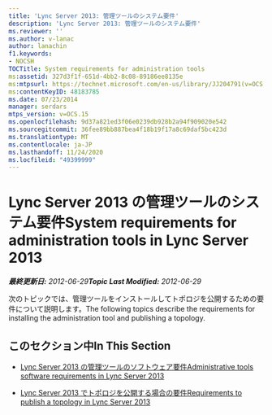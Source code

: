 ```yaml
---
title: 'Lync Server 2013: 管理ツールのシステム要件'
description: 'Lync Server 2013: 管理ツールのシステム要件'
ms.reviewer: ''
ms.author: v-lanac
author: lanachin
f1.keywords:
- NOCSH
TOCTitle: System requirements for administration tools
ms:assetid: 327d3f1f-651d-4bb2-8c08-89186ee8135e
ms:mtpsurl: https://technet.microsoft.com/en-us/library/JJ204791(v=OCS.15)
ms:contentKeyID: 48183785
ms.date: 07/23/2014
manager: serdars
mtps_version: v=OCS.15
ms.openlocfilehash: 9d37a821ed3f06e0239db928b2a94f909020e542
ms.sourcegitcommit: 36fee89bb887bea4f18b19f17a8c69daf5bc423d
ms.translationtype: MT
ms.contentlocale: ja-JP
ms.lasthandoff: 11/24/2020
ms.locfileid: "49399999"
---
```

# <a name="system-requirements-for-administration-tools-in-lync-server-2013"></a><span data-ttu-id="e0757-103">Lync Server 2013 の管理ツールのシステム要件</span><span class="sxs-lookup"><span data-stu-id="e0757-103">System requirements for administration tools in Lync Server 2013</span></span>

<div data-xmlns="http://www.w3.org/1999/xhtml">

<div class="topic" data-xmlns="http://www.w3.org/1999/xhtml" data-msxsl="urn:schemas-microsoft-com:xslt" data-cs="https://msdn.microsoft.com/">

<div data-asp="https://msdn2.microsoft.com/asp">



</div>

<div id="mainSection">

<div id="mainBody"><span data-ttu-id="e0757-104">

<span> </span></span><span class="sxs-lookup"><span data-stu-id="e0757-104">

<span> </span></span></span>

<span data-ttu-id="e0757-105">_**最終更新日:** 2012-06-29_</span><span class="sxs-lookup"><span data-stu-id="e0757-105">_**Topic Last Modified:** 2012-06-29_</span></span>

<span data-ttu-id="e0757-106">次のトピックでは、管理ツールをインストールしてトポロジを公開するための要件について説明します。</span><span class="sxs-lookup"><span data-stu-id="e0757-106">The following topics describe the requirements for installing the administration tool and publishing a topology.</span></span>

<div>

## <a name="in-this-section"></a><span data-ttu-id="e0757-107">このセクション中</span><span class="sxs-lookup"><span data-stu-id="e0757-107">In This Section</span></span>

  - [<span data-ttu-id="e0757-108">Lync Server 2013 の管理ツールのソフトウェア要件</span><span class="sxs-lookup"><span data-stu-id="e0757-108">Administrative tools software requirements in Lync Server 2013</span></span>](lync-server-2013-administrative-tools-software-requirements.md)

  - [<span data-ttu-id="e0757-109">Lync Server 2013 でトポロジを公開する場合の要件</span><span class="sxs-lookup"><span data-stu-id="e0757-109">Requirements to publish a topology in Lync Server 2013</span></span>](lync-server-2013-requirements-to-publish-a-topology.md)

<span data-ttu-id="e0757-110"></div>

</div>

<span> </span>

</div>

</div>

</span><span class="sxs-lookup"><span data-stu-id="e0757-110"></div>

</div>

<span> </span>

</div>

</div>

</span></span></div>

